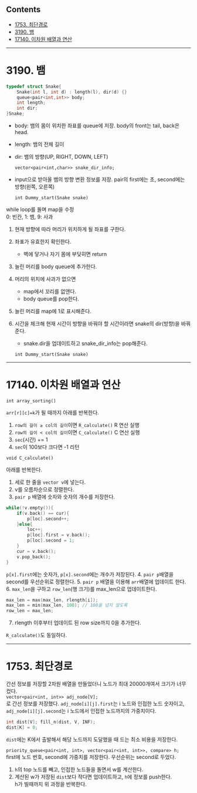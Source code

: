 ## Contents
* [1753. 최단경로](#1753)
* [3190. 뱀](#3190)
* [17140. 이차원 배열과 연산](#17140)


***
<a name="3190"/>

# 3190. 뱀

```cpp
typedef struct Snake{
	Snake(int l, int d) : length(l), dir(d) {}
	queue<pair<int,int>> body;
	int length;
	int dir;
}Snake;
```
* body: 뱀의 몸이 위치한 좌표를 queue에 저장. body의 front는 tail, back은 head.
* length: 뱀의 전체 길이
* dir: 뱀의 방향(UP, RIGHT, DOWN, LEFT)

	`vector<pair<int,char>> snake_dir_info;`

* input으로 받아올 뱀의 방향 변환 정보를 저장. pair의 first에는 초, second에는 방향(왼쪽, 오른쪽)   


	`int Dummy_start(Snake snake)`

while loop를 돌며 map을 수정  
0: 빈칸, 1: 뱀, 9: 사과
1. 현재 방향에 따라 머리가 위치하게 될 좌표를 구한다.
2. 좌표가 유효한지 확인한다.
	* 벽에 닿거나 자기 몸에 부딪히면 return
3. 늘린 머리를 body queue에 추가한다.
4. 머리의 위치에 사과가 없으면
	* map에서 꼬리를 없앤다.
	* body queue를 pop한다.
5. 늘린 머리를 map에 1로 표시해준다.
6. 시간을 체크해 현재 시간이 방향을 바꿔야 할 시간이라면 snake의 dir(방향)을 바꿔준다.
	* snake.dir을 업데이트하고 snake_dir_info는 pop해준다.
  
	`int Dummy_start(Snake snake)`
***
<a name="17140"/>

# 17140. 이차원 배열과 연산

`int array_sorting()`

`arr[r][c]=k`가 될 때까지 아래를 반복한다.
1. `row의 길이 ≥ col의 길이`이면 `R_calculate()` R 연산 실행
2. `row의 길이 < col의 길이`이면 `C_calculate()` C 연산 실행
3. `sec`(시간) += 1
4. `sec`이 100보다 크다면 -1 리턴

  
`void C_calculate()`

아래를 반복한다.
1. 세로 한 줄을 `vector v`에 넣는다.
2. v를 오름차순으로 정렬한다.
3. `pair p` 배열에 숫자와 숫자의 개수를 저장한다.
```cpp
while(!v.empty()){
	if(v.back() == cur){
		p[loc].second++;
	}else{
		loc++;
		p[loc].first = v.back();
		p[loc].second = 1;
	}
	cur = v.back();
	v.pop_back();
}
```
`p[x].first`에는 숫자가, `p[x].second`에는 개수가 저장된다.
4. `pair p`배열을 second를 우선순위로 정렬한다.
5. `pair p` 배열을 이용해 `arr`배열에 업데이트 한다.
6. `max_len`을 구하고 `row_len`(행 크기)를 max_len으로 업데이트한다.
```cpp
max_len = max(max_len, rlength[i]);
max_len = min(max_len, 100); // 100을 넘지 않도록
row_len = max_len;
```
7. rlength 이후부터 업데이트 된 row size까지 0을 추가한다.

  
`R_calculate()`도 동일하다.

***
<a name="1753"/>

# 1753. 최단경로

간선 정보를 저장할 2차원 배열을 만들었더니 노드가 최대 20000개여서 크기가 너무 컸다.   
`vector<pair<int, int>> adj_node[V];`   
로 간선 정보를 저장했다. `adj_node[i][j].first`는 i 노드와 인접한 노드 숫자이고, `adj_node[i][j].second`는 i 노드에서 인접한 노드까지의 가중치이다.   

```cpp
int dist[V]; fill_n(dist, V, INF);
dist[K] = 0;
```
`dist`에는 K에서 출발해서 해당 노드까지 도달했을 때 드는 최소 비용을 저장한다.   

`priority_queue<pair<int, int>, vector<pair<int, int>>, compare> h;`   
first에 노드 번호, second에 가중치를 저장한다. 우선순위는 second로 두었다.   
1. `h`의 top 노드를 빼고, 인접한 노드들을 돌면서 w를 계산한다.
2. 계산된 w가 저장된 `dist`보다 작다면 업데이트하고, `h`에 정보를 push한다.   
h가 빌때까지 위 과정을 반복한다.
